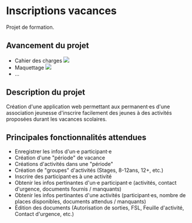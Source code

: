 # Inscriptions vacances

Projet de formation.

## Avancement du projet

- Cahier des charges ![](https://geps.dev/progress/80)
- Maquettage ![](https://geps.dev/progress/20)
- ...

## Description du projet

Création d'une application web permettant aux permanent·es d'une association jeunesse d'inscrire facilement des jeunes à des activités proposées durant les vacances scolaires.

## Principales fonctionnalités attendues

- Enregistrer les infos d'un·e participant·e
- Création d'une "période" de vacance
- Créations d'activités dans une "période"
- Création de "groupes" d'activités (Stages, 8-12ans, 12+, etc.)
- Inscrire des participant·es à une activité
- Obtenir les infos pertinantes d'un·e participant·e (activités, contact d'urgence, documents fournis / manquants)
- Obtenir les infos pertinantes d'une activités (participant·es, nombre de places disponibles, documents attendus / manquants)
- Édition des documents (Autorisation de sorties, FSL, Feuille d'activité, Contact d'urgence, etc.)

